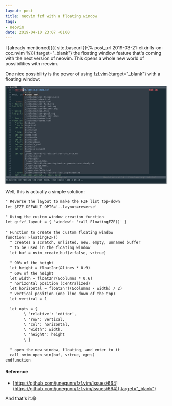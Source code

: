 ```yaml
---
layout: post
title: neovim fzf with a floating window
tags:
- neovim
date: 2019-04-10 23:07 +0100
---
```

I [already mentioned]({{ site.baseurl }}{% post_url 2019-03-21-elixir-ls-on-coc.nvim %}){:target="_blank"}
the floating window feature that's coming with the next version of neovim. This
opens a whole new world of possibilities with neovim.

One nice possibility is the power of using [fzf.vim](https://github.com/junegunn/fzf.vim){:target="_blank"}
with a floating window:

![neovim-fzf-floating-window](/assets/nvim-fzf-floating-window.png)

Well, this is actually a simple solution:


```vimscript
" Reverse the layout to make the FZF list top-down
let $FZF_DEFAULT_OPTS='--layout=reverse'

" Using the custom window creation function
let g:fzf_layout = { 'window': 'call FloatingFZF()' }

" Function to create the custom floating window
function! FloatingFZF()
  " creates a scratch, unlisted, new, empty, unnamed buffer
  " to be used in the floating window
  let buf = nvim_create_buf(v:false, v:true)

  " 90% of the height
  let height = float2nr(&lines * 0.9)
  " 60% of the height
  let width = float2nr(&columns * 0.6)
  " horizontal position (centralized)
  let horizontal = float2nr((&columns - width) / 2)
  " vertical position (one line down of the top)
  let vertical = 1

  let opts = {
        \ 'relative': 'editor',
        \ 'row': vertical,
        \ 'col': horizontal,
        \ 'width': width,
        \ 'height': height
        \ }

  " open the new window, floating, and enter to it
  call nvim_open_win(buf, v:true, opts)
endfunction
```

#### Reference
- [https://github.com/junegunn/fzf.vim/issues/664](https://github.com/junegunn/fzf.vim/issues/664){:target="_blank"}

And that's it.😁
